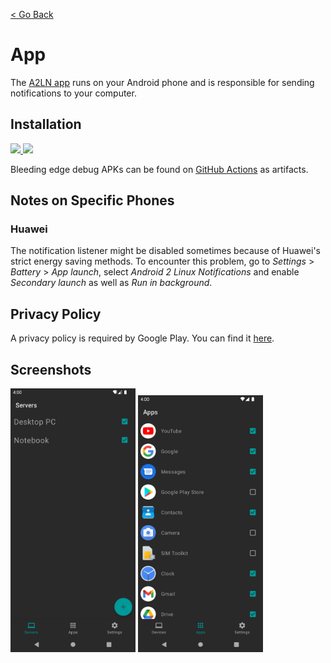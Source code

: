 [< Go Back](index.md)

# App
The [A2LN app](https://github.com/patri9ck/a2ln-app) runs on your Android phone and is responsible for sending notifications to your computer.

## Installation
<p float="left">
  <a href="https://f-droid.org/packages/dev.patri9ck.a2ln/">
    <img src="https://fdroid.gitlab.io/artwork/badge/get-it-on.png" width="200">
  </a>
  <a href="https://play.google.com/store/apps/details?id=dev.patri9ck.a2ln">
    <img src="https://play.google.com/intl/en_us/badges/images/generic/en-play-badge.png" width="200">
  </a>
</p>

Bleeding edge debug APKs can be found on [GitHub Actions](https://github.com/patri9ck/a2ln-app/actions) as artifacts.

## Notes on Specific Phones
### Huawei
The notification listener might be disabled sometimes because of Huawei's strict energy saving methods. To encounter this problem, go to _Settings_ > _Battery_ > _App launch_, select *Android 2 Linux Notifications* and enable _Secondary launch_ as well as _Run in background_.

## Privacy Policy
A privacy policy is required by Google Play. You can find it [here](privacy-policy.md).

## Screenshots
<p float="left">
  <img src="https://raw.githubusercontent.com/patri9ck/a2ln-app/main/fastlane/metadata/android/en-US/images/phoneScreenshots/servers.png" width="200"/>
  <img src="https://raw.githubusercontent.com/patri9ck/a2ln-app/main/fastlane/metadata/android/en-US/images/phoneScreenshots/apps.png" width="200"/>
</p>
